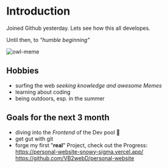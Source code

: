 # Introduction
Joined Github yesterday. Lets see how this all developes.

Until then, to *"humble beginning"*

![owl-meme](https://www.memesmonkey.com/images/memesmonkey/e3/e3d43244fb4eb5fed1d2833f9c4f6b14.jpeg)

## Hobbies
- surfing the web *seeking knowledge and awesome Memes*
- learning about coding
- being outdoors, esp. in the summer

## Goals for the next 3 month
- diving into the _Frontend_ of the Dev pool :zany_face:
- get gut with git
- forge my first "**real**" Project,
check out the Progress:  
https://personal-website-snowy-sigma.vercel.app/  
https://github.com/VB2webD/personal-website
